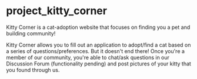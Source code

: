 # project_kitty_corner
Kitty Corner is a cat-adoption website that focuses on finding you a pet and building community!

Kitty Corner allows you to fill out an application to adopt/find a cat based on a series of questions/preferences. But it doesn't end there! Once you're a member of our community, you're able to chat/ask questions in our Discussion Forum (functionality pending) and post pictures of your kitty that you found through us.  
